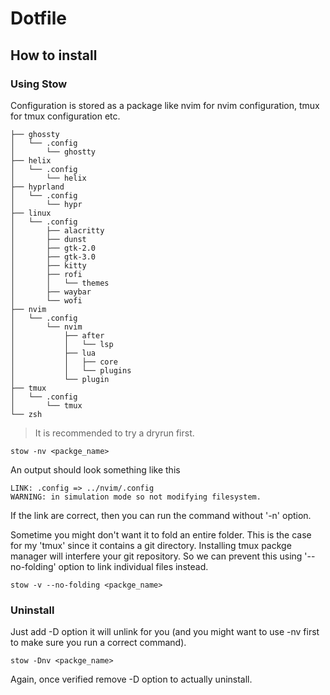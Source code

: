 # Dotfile

## How to install

### Using Stow

Configuration is stored as a package like nvim for nvim configuration, tmux for tmux configuration etc.

```
├── ghossty
│   └── .config
│       └── ghostty
├── helix
│   └── .config
│       └── helix
├── hyprland
│   └── .config
│       └── hypr
├── linux
│   └── .config
│       ├── alacritty
│       ├── dunst
│       ├── gtk-2.0
│       ├── gtk-3.0
│       ├── kitty
│       ├── rofi
│       │   └── themes
│       ├── waybar
│       └── wofi
├── nvim
│   └── .config
│       └── nvim
│           ├── after
│           │   └── lsp
│           ├── lua
│           │   ├── core
│           │   └── plugins
│           └── plugin
├── tmux
│   └── .config
│       └── tmux
└── zsh
```

> It is recommended to try a dryrun first.

```
stow -nv <packge_name>
```

An output should look something like this

```
LINK: .config => ../nvim/.config
WARNING: in simulation mode so not modifying filesystem.
```

If the link are correct, then you can run the command without '-n' option.

Sometime you might don't want it to fold an entire folder. This is the case for my 'tmux' since it contains a git directory. Installing tmux packge manager will interfere your git repository. So we can prevent this using '--no-folding' option to link individual files instead.

```
stow -v --no-folding <packge_name>
```

### Uninstall

Just add -D option it will unlink for you (and you might want to use -nv first to make sure you run a correct command).

```
stow -Dnv <packge_name>
```

Again, once verified remove -D option to actually uninstall.
